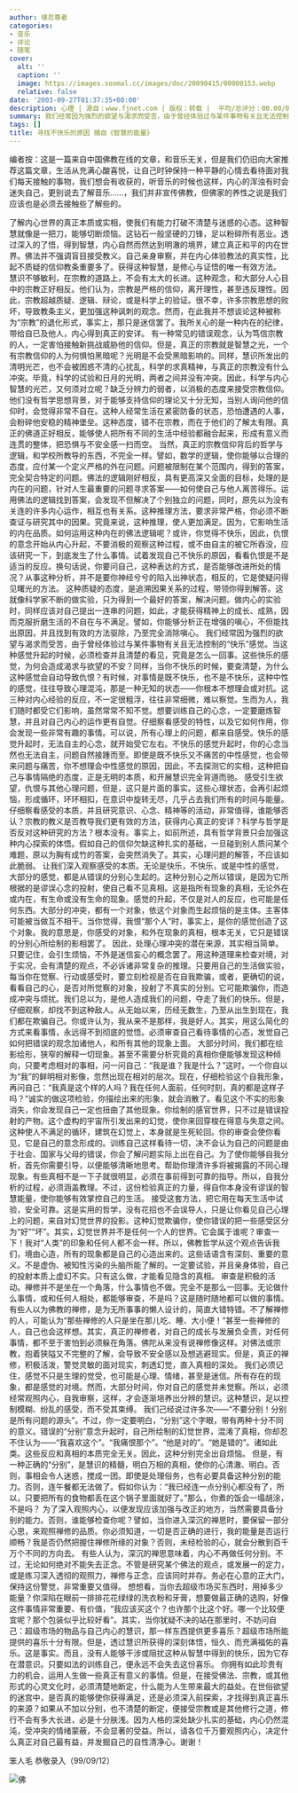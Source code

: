 ```yaml
---
author: 堪忍尊者
categories:
- 音乐
- 评论
- 随笔
cover:
  alt: ''
  caption: ''
  image: https://images.soomal.cc/images/doc/20090415/00000153.webp
  relative: false
date: '2003-09-27T01:37:35+08:00'
description: 心理 | 源自：www.fjnet.com | 版权：转载 |  平均/总评分：00.00/0
summary: 我们经常因为强烈的欲望与渴求而受苦，由于曾经体验过与某件事物有关且无法控制的“快乐”感觉。当这种感觉升起的时候，必须检查并且清楚的看见，究竟是怎么一回事。这些快乐的感觉，为何会造成渴求与欲望的不安？同样，当你不快乐的时候，要查清楚，为什么这种感觉会自动导致仇恨？有时候，对事情是既不快乐，也不是不快乐，这种中性的感觉，往往导致心理混沌，那是一种无知的状态――你根本不想理会或对抗。这三种对内心经验的反应，不一定很粗浮，往往非常细微，难以察觉。
tags: []
title: 寻找不快乐的原因 摘自《智慧的能量》
---
```


编者按：这是一篇来自中国佛教在线的文章，和音乐无关，但是我们仍旧向大家推荐这篇文章，生活从充满心酸喜悦，让自己时钟保持一种平静的心情去看待面对我们每天接触的事物，我们想会有收获的，听音乐的时候也这样，内心的浑浊有时会迷失自己，更别说去了解音乐……，我们并非宣传佛教，但佛家的养性之说是我们应该也是必须去接触些了解些的。



了解内心世界的真正本质或实相，使我们有能力打破不清楚与迷惑的心态。这种智慧就像是一把刀，能够切断烦恼。这钻石一般坚硬的刀锋，足以粉碎所有恶业。透过深入的了悟，得到智慧，内心自然而然达到明澈的境界，建立真正和平的内在世界。佛法并不强调盲目接受教义。自己亲身审察，并在内心体验教法的真实性，比起不质疑的信仰教条重要多了。获得这种智慧，是修心与证悟的唯一有效方法。 慧识不够敏利，在宗教的道路上，不会有太大的长进。这种观念，和大部分人心目中的宗教正好相反。他们认为，宗教是严格的信仰，离开理性，甚至违反理性。因此，宗教超越质疑、逻辑、辩论，或是科学上的验证。很不幸，许多宗教思想的败坏，导致教条主义，更加强这种讽刺的观念。然而，在此我并不想谈论这种被称为“宗教”的退化形式，事实上，那只是迷信罢了。我所关心的是一种内在的纪律，带给自已及他人，内心得到真正的安详。 有一种常见的错误观念，认为笃信宗教的人，一定害怕接触新挑战威胁他的信仰。但是，真正的宗教就是智慧之光，一个有宗教信仰的人为何惧怕黑暗呢？光明是不会受黑暗影响的。同样，慧识所发出的清明光芒，也不会被困惑不清的心扰乱，科学的求真精神，与真正的宗教没有什么冲突。毕竟，科学的试验和日月的光明，两者之间并没有冲突。因此，科学与内心智慧的光芒，又何须对立呢？缺乏分辨力的弱者，以消极的态度来接受宗教信仰。他们没有哲学思想背景，对于能够支持信仰的理论又十分无知，当别人询问他的信仰时，会觉得非常不自在。这种人经常生活在紧密防备的状态，恐怕遭遇的人事，会粉碎他安稳的精神堡垒。这种态度，错不在宗教，而在于他们的了解太有限。真正的佛道正好相反，能够使人把所有不同的生活中经验都融合起来，形成有意义而连贯的整体，把恐惧与不安全感一扫而空。 当然，真正的宗教信仰背后的哲学与逻辑，和学校所教导的东西，不完全一样。譬如，数学的逻辑，使你能够以合理的态度，应付某一个定义严格的外在问题。问题被限制在某个范围内，得到的答案，完全契合特定的问题。佛法的逻辑刚好相反，具有更高深又全面的目标，处理的是内在的问题，针对人生最重要的问题寻求答案――如何使自己与他人离苦得乐。运用佛法的逻辑找到答案，会发现不但解决了个别独立的问题，同时，原先以为没有关连的许多内心运作，相互也有关系。这种推理方法，要求非常严格，你必须不断查证与研究其中的因果。究竟来说，这种推理，使人更加满足。因为，它影响生活的内在品质。如何运用这种内在的佛法逻辑呢？或许，你觉得不快乐，因此，仇恨的意念开始从内心升起，不要消极的观察这种过程，或不由自主的被它所吞没，应该研究一下，到底发生了什么事情。试着发现自己不快乐的原因，看看仇恨是不是适当的反应。换句话说，你要问自己，这种表达的方式，是否能够改进所处的情况？从事这种分析，并不是要你神经兮兮的陷入出神状态，相反的，它是使疑问得见曙光的方法。 这种质疑的态度，是追溯因果关系的过程，带领你得到解答。这就像科学家不断的做实验，只为得到一个最好的答案，解决问题。做内心的实验时，同样应该对自己提出一连串的问题，如此，才能获得精神上的成长、成熟，因而克服折磨生活的不自在与不满足。譬如，你能够分析正在增强的嗔心，不但能找出原因，并且找到有效的方法驱除，乃至完全消除嗔心。 我们经常因为强烈的欲望与渴求而受苦，由于曾经体验过与某件事物有关且无法控制的“快乐”感觉。当这种感觉升起的时候，必须检查并且清楚的看见，究竟是怎么一回事。这些快乐的感觉，为何会造成渴求与欲望的不安？同样，当你不快乐的时候，要查清楚，为什么这种感觉会自动导致仇恨？有时候，对事情是既不快乐，也不是不快乐，这种中性的感觉，往往导致心理混沌，那是一种无知的状态――你根本不想理会或对抗。这三种对内心经验的反应，不一定很粗浮，往往非常细微，难以察觉。生而为人，我们随时都受它们影响，虽然常常不知不觉。想要训练自己的心念，一定要磨炼智慧，并且对自己内心的运作更有自觉。仔细察看感受的特性，以及它如何作用，你会发现一些非常有趣的事情。可以说，所有心理上的问题，都来自感受。快乐的感觉升起时，无法自主的心念，就开始受它左右。不快乐的感觉升起时，你的心念当然也无法自主，问题自然接踵而至。即使是既不快乐又不痛苦的中性感觉，也会带来问题与痛苦，你不想理会中性感觉的原因，因此，不去探测它的实相，这种把自己与事情隔绝的态度，正是无明的本质，和开展慧识完全背道而驰。 感受引生欲望，仇恨与其他心理问题，但是，这只是片面的事实。这些心理状态，会再引起烦恼，形成循环，环环相扣，在意识中旋转无尽，几乎占去我们所有的时间与能量。 仔细察看感受的本质，并且研究意识、心念、精神等的活动，非常值得，谁能够否认？宗教的教义是否教导我们更有效的方法，获得内心真正的安详？科学与哲学是否反对这种研究的方法？根本没有。事实上，如前所述，具有哲学背景只会加强这种内心探索的体悟。假如自己的信仰欠缺这种扎实的基础，一旦碰到别人质问某个难题，原以为胸有成竹的答案，会突然消失了。其实，心理问题的解答，不应该如此脆弱。 让我们深入观察感受的本质。无论是快乐，不快乐，或是中性的感觉，大部分的感觉，都是从错误的分别心生起的。这种分别心之所以错误，是因为它所根据的是谬误心念的投射，使自己看不见真相。这是指所有现象的真相，无论外在或内在，有生命或没有生命的现象。感觉的升起，不仅是对人的反应，也可能是任何东西。大部分的冲突，都有一个对象，依这个对象而生起烦恼的是主体。主客体可能被当做互不相干。当你觉得，我恨“那个人”时，事实上，是你的感觉创造了这个对象。我的意思是，你感受的对象，和外在现象的真相，根本无关，它只是错误的分别心所绘制的影相罢了。 因此，处理心理冲突的潜在来源，其实相当简单。只要记住，会引生烦恼，不外是迷信妄心的概念罢了。用这种道理来检查对境，对于实况，会有清楚的观点，不必诉诸非常复杂的推理。只要用自己的生活做实验，每当你在觉察、行动或感受时，要立刻检视是否在自我欺骗，或者，更确切的说，看看自己的心，是否对所觉察的对象，投射了不真实的分别。它可能欺骗你，而造成冲突与烦扰。我们总以为，是他人造成我们的问题，夺走了我们的快乐。但是，仔细观察，却找不到这种敌人。从无始以来，历经无数生，乃至从出生到现在，我们都在欺骗自己。你或许认为，我从来不是那样，我是好人。其实，用这么简化的方式来看事情，永远得不到彻底的觉悟。必须审查自己看待事情的心态，发觉自己如何把错误的观念加诸他人，和所有其他的现象上面。 大部分时间，我们都在绘影绘形，狭窄的解释一切现象。甚至不需要分析究竟的真相你便能够发现这种倾向，只要考虑相对的事相，问一问自己：“我是谁？我是什么？”这时，一个你自以为“我”的鲜明相对影像，忽然出现在相对的层次。现在，仔细检验这个自我形象，再问自己：“我真是这个样的人吗？我在任何人面前，任何时刻，真的都是这样子吗？”诚实的做这项检验，你描绘出来的形象，就会消散了。看见这个不实的形象消失，你会发现自己一定也扭曲了其他现象。你绘制的感官世界，只不过是错误投射的产物。这个虚构的宇宙所引发出来的幻觉，使你来回穿梭在得意与失意之间。这种使人不满足的循环，建筑在幻觉上，本身就是生死轮回。你的审查会使你看见，它是自己的意念形成的。训练自己这样看待一切，决不会认为自己的问题是由于社会、国家与父母的错误，你会了解问题实际上出在自己。为了使你能够自我分析，首先你需要引导，以便能够清晰地思考。帮助你理清许多将被揭露的不同心理现象。有些真相不是一下子就很明显，必须在事前得到可靠的指导。所以，自我分析的过程，必须涵盖教理。不过，这份检验真正的力量，得自你本身没有谬误的智慧能量，使你能够有效掌控自己的生活。 接受这套方法，把它用在每天生活中试验，安全可靠。这是实用的哲学，没有花招也不会误导人，只是让你看见自己心理上的问题，来自对幻觉世界的投影。这种幻觉欺骗你，使你错误的把一些感受区分为“好”“坏”。其实，幻觉世界并不是任何一个人的世界。它会属于谁呢？审查一下！我对“人类”的印象和任何人都不会一样。所以，佛教哲学从这个观点告诉我们，境由心造，所有的现象都是自己的心造出来的。这些话语含有深刻、重要的意义。不是虚伪、被知性污染的头脑所能了解的。一定要试验，并且亲身体验，自己的投射本质上虚幻不实。只有这么做，才能看见隐含的真相。 审查是积极的活动。禅修并不是坐在一个角落，什么事情也不做。完全不是那么一回事。无论做什么事情，或和任何人相处，都能够审查，不是吗？这是随时随地都可以做的事情。有些人以为佛教的禅修，是为无所事事的懒人设计的，简直大错特错。不了解禅修的人，可能认为“那些禅修的人只是坐在那儿吃、睡、大小便！”甚至一些禅修的人，自己也会这样想。其实，真正的禅修者，对自己的成长与发展负全责，对任何事情，都不至于害怕到必须躲在角落。佛陀从来没有说禅修像这样。对佛法或宗教，抱着狭隘又不完整的了解，会导致不安全感以及想逃避现实。但是，真正的禅修，积极活泼，警觉灵敏的面对现实，刺透幻觉，直入真相的深处。 我们必须记住，感觉不只是生理的觉受，也可能是心理、情绪，甚至是迷信。所有存在的现象，都是感觉的对境。然而，大部分时间，你对自己的感觉并未觉察。所以，必须经常观照内心，自我审察，这样，才会逐渐培养出分辨的慧识。这种慧识，足以控制模糊、纷乱的感受，而不受其束缚。 我们己经说过许多次――“不要分别！分别是所有问题的源头”。不过，你一定要明白，“分别”这个字眼，带有两种十分不同的意义。错误的“分别”意念升起时，自己所绘制的幻觉世界，混淆了真相，你却忍不住认为――“我喜欢这个”。“我痛恨那个”。“他是对的”。“她是错的”。诸如此类。这些反应和真相的本质完全无关。因此，这种分别完全出自烦恼。 但是，有一种正确的“分别”，是慧识的精髓，明白万相的真相，使你的心清澈、明白。否则，事相会令人迷惑，搅成一团。即使是处理俗务，也有必要具备这种分别的能力。否则，连午餐都无法做了。假如你认为：“我已经连一点分别心都没有了，所以，只要把所有的食物都丢在这个锅子里面就好了。”那么，你煮的饭会一塌胡涂，不是吗？ 为了深入观照内心，以便发现应该加强与改正的地方，当然需要具备分别的能力。否则，谁能够检查你呢？譬如，当你进入深沉的禅思时，要保留一部分心思，来观照禅修的品质。你必须知道，一切是否正确的进行，我的能量是否运行顺畅？我是否仍然把握住禅修所缘的对象？否则，未经检验的心，就会分散到百千万个不同的方向去。 有些人认为，深沉的禅思意味着，内心不再做任何分别。不过，无论如何绝对不能失去正念。不管是研究某个佛法的观点，或发展一的定力，或是练习深入透彻的观照力，禅修与正念，应该同时并存。务必在心意的正大门，保持这份警觉，非常重要又值得。 想想看，当你去超级市场买东西时，用掉多少能量？你深陷在眼前一排排花花绿绿的洗衣粉和牙膏，想要做最正确的选购，好像这件事情非常重要、有价值，“我应该买这个？也许那个比这个好。哪一个比较便宜呢？那个包装似乎比较好看”。其实，当你犹疑不决的站在那里时，不妨问自己：超级市场的物品与自己内心的慧识，那一样东西提供更多喜乐？超级市场所能提供的喜乐十分有限。但是，透过慧识所获得的深刻体悟，恒久、而充满福佑的喜乐。这是事实。而且，没有人能够干涉或阻扰这种从智慧中得到的快乐，因为它存在潜意识。只要如法的训练自己，便永远不会失去这份喜乐。 你拥有如此珍贵有力的机会，运用人生做一些真正有意义的事情。但是，在接受佛法、宗教，或其他形式的心灵文化时，必须清楚地断定，什么能为人生带来最大的益处。在世俗欲望的迷宫中，是否真的能够使你获得满足，还是必须深入前探索，才找得到真正喜乐的来源？如果从不加以分别，也不清楚的断定，便接受宗教或是其他修行之道，修行不会有多大长进，必是十分肤浅。因为人格的深处缺少扎实的基础，内心仍然混沌，受冲突的情绪蒙蔽，不会显著的受益。所以，请各位千万要观照内心，决定什么真正对自己最有益，并发掘自己的自性清净心。谢谢！

笨人毛 恭敬录入（99/09/12）



![佛](https://images.soomal.cc/images/doc/20090415/00000153.webp)